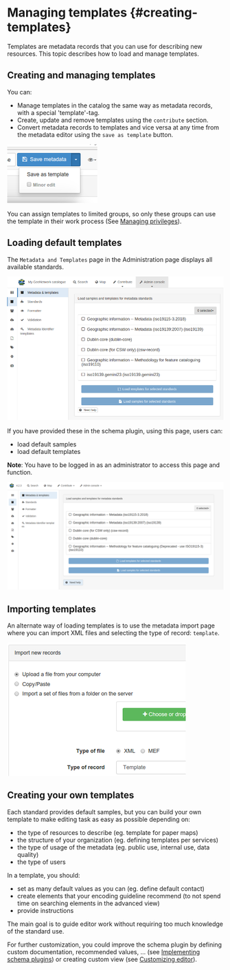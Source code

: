 # Managing templates {#creating-templates}

Templates are metadata records that you can use for describing new resources. This topic describes how to load and manage templates.

## Creating and managing templates

You can:

-   Manage templates in the catalog the same way as metadata records, with a special 'template'-tag.
-   Create, update and remove templates using the `contribute` section.
-   Convert metadata records to templates and vice versa at any time from the metadata editor using the `save as template` button.

![](img/save-as-templates.png)

You can assign templates to limited groups, so only these groups can use the template in their work process (See [Managing privileges](/user-guide/publishing/managing-privileges.md)).

## Loading default templates

The `Metadata and Templates` page in the Administration page displays all available standards.

![](../../install-guide/img/metadata-and-templates.png)

If you have provided these in the schema plugin, using this page, users can:

-   load default samples
-   load default templates

**Note**: You have to be logged in as an administrator to access this page and function.

![](../../install-guide/img/templates.png)

## Importing templates

An alternate way of loading templates is to use the metadata import page where you can import XML files and selecting the type of record: `template`.

![](img/import-template.png)

## Creating your own templates

Each standard provides default samples, but you can build your own template to make editing task as easy as possible depending on:

-   the type of resources to describe (eg. template for paper maps)
-   the structure of your organization (eg. defining templates per services)
-   the type of usage of the metadata (eg. public use, internal use, data quality)
-   the type of users

In a template, you should:

-   set as many default values as you can (eg. define default contact)
-   create elements that your encoding guideline recommend (to not spend time on searching elements in the advanced view)
-   provide instructions

The main goal is to guide editor work without requiring too much knowledge of the standard use.

For further customization, you could improve the schema plugin by defining custom documentation, recommended values, \... (see [Implementing schema plugins](/customizing-application/implementing-a-schema-plugin.rst)) or creating custom view (see [Customizing editor](/customizing-application/editor-ui/creating-custom-editor.md)).
